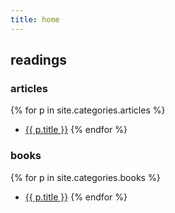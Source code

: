 ```yaml
---
title: home
---
```


<h2>readings</h2>

<h3>articles</h3>

{% for p in site.categories.articles %}
- <a href="{{ p.url }}">{{ p.title }}</a>
{% endfor %}

<h3>books</h3>

{% for p in site.categories.books %}
- <a href="{{ p.url }}">{{ p.title }}</a>
{% endfor %}